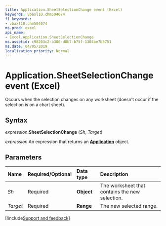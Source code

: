 ```yaml
---
title: Application.SheetSelectionChange event (Excel)
keywords: vbaxl10.chm504074
f1_keywords:
- vbaxl10.chm504074
ms.prod: excel
api_name:
- Excel.Application.SheetSelectionChange
ms.assetid: c98203c2-b306-d8b7-b75f-1304be7b5751
ms.date: 04/05/2019
localization_priority: Normal
---
```



# Application.SheetSelectionChange event (Excel)

Occurs when the selection changes on any worksheet (doesn't occur if the selection is on a chart sheet).


## Syntax

_expression_.**SheetSelectionChange** (_Sh_, _Target_)

_expression_ An expression that returns an **[Application](Excel.Application(object).md)** object.


## Parameters

|Name|Required/Optional|Data type|Description|
|:-----|:-----|:-----|:-----|
| _Sh_|Required| **Object**|The worksheet that contains the new selection.|
| _Target_|Required| **Range**|The new selected range.|



[!include[Support and feedback](~/includes/feedback-boilerplate.md)]